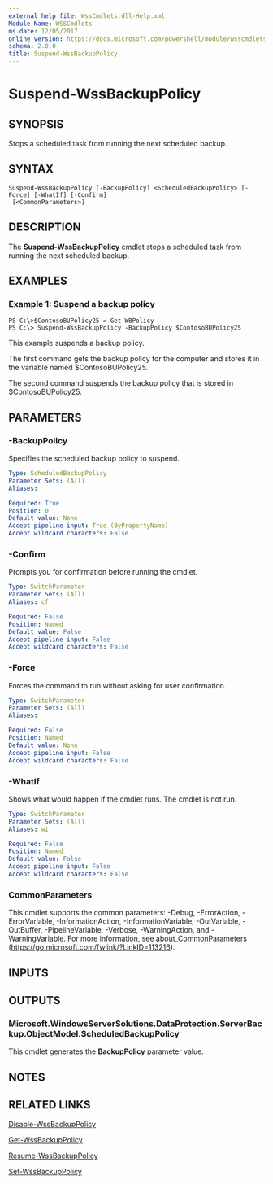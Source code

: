 ```yaml
---
external help file: WssCmdlets.dll-Help.xml
Module Name: WSSCmdlets
ms.date: 12/05/2017
online version: https://docs.microsoft.com/powershell/module/wsscmdlets/suspend-wssbackuppolicy?view=windowsserver2012r2-ps&wt.mc_id=ps-gethelp
schema: 2.0.0
title: Suspend-WssBackupPolicy
---
```


# Suspend-WssBackupPolicy

## SYNOPSIS
Stops a scheduled task from running the next scheduled backup.

## SYNTAX

```
Suspend-WssBackupPolicy [-BackupPolicy] <ScheduledBackupPolicy> [-Force] [-WhatIf] [-Confirm]
 [<CommonParameters>]
```

## DESCRIPTION
The **Suspend-WssBackupPolicy** cmdlet stops a scheduled task from running the next scheduled backup.

## EXAMPLES

### Example 1: Suspend a backup policy
```
PS C:\>$ContosoBUPolicy25 = Get-WBPolicy
PS C:\> Suspend-WssBackupPolicy -BackupPolicy $ContosoBUPolicy25
```

This example suspends a backup policy.

The first command gets the backup policy for the computer and stores it in the variable named $ContosoBUPolicy25.

The second command suspends the backup policy that is stored in $ContosoBUPolicy25.

## PARAMETERS

### -BackupPolicy
Specifies the scheduled backup policy to suspend.

```yaml
Type: ScheduledBackupPolicy
Parameter Sets: (All)
Aliases: 

Required: True
Position: 0
Default value: None
Accept pipeline input: True (ByPropertyName)
Accept wildcard characters: False
```

### -Confirm
Prompts you for confirmation before running the cmdlet.

```yaml
Type: SwitchParameter
Parameter Sets: (All)
Aliases: cf

Required: False
Position: Named
Default value: False
Accept pipeline input: False
Accept wildcard characters: False
```

### -Force
Forces the command to run without asking for user confirmation.

```yaml
Type: SwitchParameter
Parameter Sets: (All)
Aliases: 

Required: False
Position: Named
Default value: None
Accept pipeline input: False
Accept wildcard characters: False
```

### -WhatIf
Shows what would happen if the cmdlet runs.
The cmdlet is not run.

```yaml
Type: SwitchParameter
Parameter Sets: (All)
Aliases: wi

Required: False
Position: Named
Default value: False
Accept pipeline input: False
Accept wildcard characters: False
```

### CommonParameters
This cmdlet supports the common parameters: -Debug, -ErrorAction, -ErrorVariable, -InformationAction, -InformationVariable, -OutVariable, -OutBuffer, -PipelineVariable, -Verbose, -WarningAction, and -WarningVariable. For more information, see about_CommonParameters (https://go.microsoft.com/fwlink/?LinkID=113216).

## INPUTS

## OUTPUTS

### Microsoft.WindowsServerSolutions.DataProtection.ServerBackup.ObjectModel.ScheduledBackupPolicy
This cmdlet generates the **BackupPolicy** parameter value.

## NOTES

## RELATED LINKS

[Disable-WssBackupPolicy](./Disable-WssBackupPolicy.md)

[Get-WssBackupPolicy](./Get-WssBackupPolicy.md)

[Resume-WssBackupPolicy](./Resume-WssBackupPolicy.md)

[Set-WssBackupPolicy](./Set-WssBackupPolicy.md)

